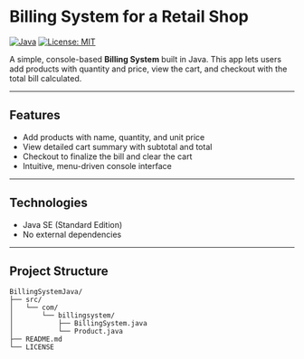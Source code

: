 # Billing System for a Retail Shop

[![Java](https://img.shields.io/badge/Java-17-blue?logo=java&logoColor=white)](https://www.oracle.com/java/) 
[![License: MIT](https://img.shields.io/badge/License-MIT-green.svg)](LICENSE)

A simple, console-based **Billing System** built in Java. This app lets users add products with quantity and price, view the cart, and checkout with the total bill calculated.

---

## Features

- Add products with name, quantity, and unit price  
- View detailed cart summary with subtotal and total  
- Checkout to finalize the bill and clear the cart  
- Intuitive, menu-driven console interface

---

## Technologies

- Java SE (Standard Edition)  
- No external dependencies

---

## Project Structure

```plaintext
BillingSystemJava/
├── src/
│   └── com/
│       └── billingsystem/
│           ├── BillingSystem.java
│           └── Product.java
├── README.md
└── LICENSE


